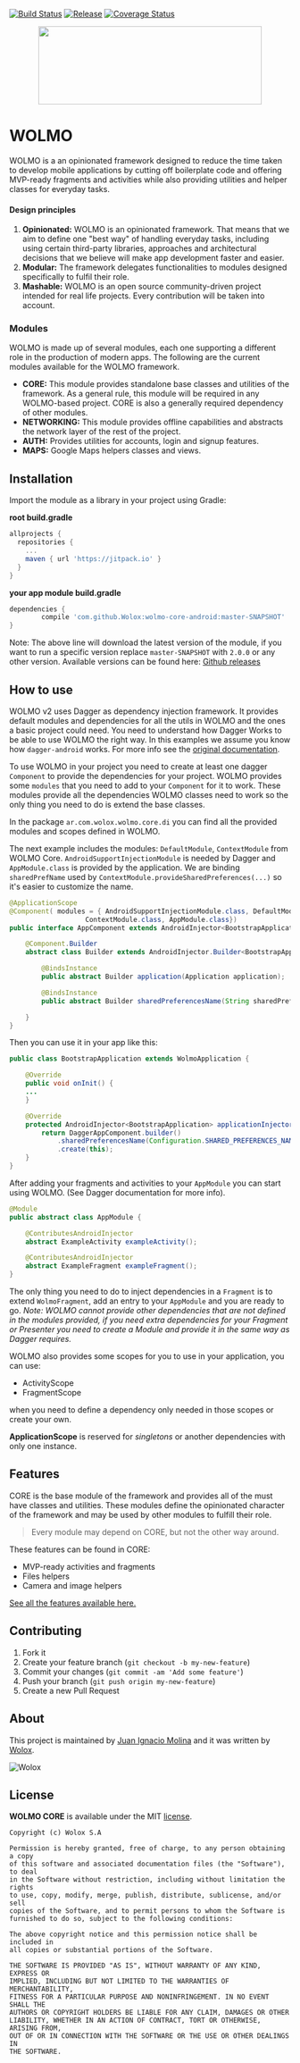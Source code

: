 [![Build Status](https://www.bitrise.io/app/effc7a938ebd8bc5/status.svg?token=5aAalVW4BGoIUIy-xgHv3A&branch=master)](https://www.bitrise.io/app/effc7a938ebd8bc5)
[![Release](https://jitpack.io/v/Wolox/wolmo-core-android.svg)](https://jitpack.io/#Wolox/wolmo-core-android)
[![Coverage Status](https://coveralls.io/repos/github/Wolox/wolmo-core-android/badge.svg?branch=master)](https://coveralls.io/github/Wolox/wolmo-core-android?branch=master)

<p align="center">
  <img height="140px" width="400px" src="https://cloud.githubusercontent.com/assets/4109119/25450281/cac5979e-2a94-11e7-9176-8e323df5dab8.png"/>
</p>

# WOLMO

WOLMO is a an opinionated framework designed to reduce the time taken to develop mobile applications by cutting off boilerplate code and offering MVP-ready fragments and activities while also providing utilities and helper classes for everyday tasks.

#### Design principles
1. **Opinionated:** WOLMO is an opinionated framework. That means that we aim to define one "best way" of handling everyday tasks, including using certain third-party libraries, approaches and architectural decisions that we believe will make app development faster and easier.
2. **Modular:** The framework delegates functionalities to modules designed specifically to fulfil their role.
3. **Mashable:** WOLMO is an open source community-driven project intended for real life projects. Every contribution will be taken into account.

### Modules

WOLMO is made up of several modules, each one supporting a different role in the production of modern apps. The following are the current modules available for the WOLMO framework.

* **CORE:** This module provides standalone base classes and utilities of the framework. As a general rule, this module will be required in any WOLMO-based project. CORE is also a generally required dependency of other modules.
* **NETWORKING:** This module provides offline capabilities and abstracts the network layer of the rest of the project.
* **AUTH:** Provides utilities for accounts, login and signup features.
* **MAPS:** Google Maps helpers classes and views.

## Installation

Import the module as a library in your project using Gradle:

**root build.gradle**
```groovy
allprojects {
  repositories {
    ...
    maven { url 'https://jitpack.io' }
  }
}
```
**your app module build.gradle**
```groovy
dependencies {
        compile 'com.github.Wolox:wolmo-core-android:master-SNAPSHOT'
}
```
Note: The above line will download the latest version of the module, if you want to run a specific version replace `master-SNAPSHOT` with `2.0.0` or any other version. Available versions can be found here: [Github releases](https://github.com/Wolox/wolmo-core-android/releases)

## How to use

WOLMO v2 uses Dagger as dependency injection framework. It provides default modules and dependencies for all the utils in WOLMO and the ones a basic project could need.
You need to understand how Dagger Works to be able to use WOLMO the right way. In this examples we assume you know how `dagger-android` works. For more info see the [original documentation](https://google.github.io/dagger/android.html).

To use WOLMO in your project you need to create at least one dagger `Component` to provide the dependencies for your project.
WOLMO provides some `modules` that you need to add to your `Component` for it to work. These modules provide all the dependencies WOLMO classes need to work so the only thing you need to do is extend the base classes.

In the package `ar.com.wolox.wolmo.core.di` you can find all the provided modules and scopes defined in WOLMO.

The next example includes the modules: `DefaultModule`, `ContextModule` from WOLMO Core. `AndroidSupportInjectionModule` is needed by Dagger and `AppModule.class` is provided by the application.
We are binding `sharedPrefName` used by `ContextModule.provideSharedPreferences(...)` so it's easier to customize the name.

```java
@ApplicationScope
@Component( modules = { AndroidSupportInjectionModule.class, DefaultModule.class,
                   ContextModule.class, AppModule.class})
public interface AppComponent extends AndroidInjector<BootstrapApplication> {

    @Component.Builder
    abstract class Builder extends AndroidInjector.Builder<BootstrapApplication> {

        @BindsInstance
        public abstract Builder application(Application application);

        @BindsInstance
        public abstract Builder sharedPreferencesName(String sharedPrefName);

    }
}
```

Then you can use it in your app like this:

```java
public class BootstrapApplication extends WolmoApplication {

    @Override
    public void onInit() {
	...
    }

    @Override
    protected AndroidInjector<BootstrapApplication> applicationInjector() {
        return DaggerAppComponent.builder()
            .sharedPreferencesName(Configuration.SHARED_PREFERENCES_NAME).application(this)
            .create(this);
    }
}
```

After adding your fragments and activities to your `AppModule` you can start using WOLMO. (See Dagger documentation for more info).

```java
@Module
public abstract class AppModule {

    @ContributesAndroidInjector
    abstract ExampleActivity exampleActivity();

    @ContributesAndroidInjector
    abstract ExampleFragment exampleFragment();
}
```

The only thing you need to do to inject dependencies in a `Fragment` is to extend `WolmoFragment`, add an entry to your `AppModule` and you are ready to go.
*Note: WOLMO cannot provide other dependencies that are not defined in the modules provided, if you need extra dependencies for your Fragment or Presenter you need to create a Module and provide it in the same way as Dagger requires.*

WOLMO also provides some scopes for you to use in your application, you can use:

* ActivityScope
* FragmentScope

when you need to define a dependency only needed in those scopes or create your own.

**ApplicationScope** is reserved for *singletons* or another dependencies with only one instance.

## Features

CORE is the base module of the framework and provides all of the must have classes and utilities. These modules define the opinionated character of the framework and may be used by other modules to fulfill their role.

> Every module may depend on CORE, but not the other way around.

These features can be found in CORE:

* MVP-ready activities and fragments
* Files helpers
* Camera and image helpers

[See all the features available here.](FEATURES.md)

## <a name="topic-contributing"></a> Contributing

1. Fork it
2. Create your feature branch (`git checkout -b my-new-feature`)
3. Commit your changes (`git commit -am 'Add some feature'`)
4. Push your branch (`git push origin my-new-feature`)
5. Create a new Pull Request

## <a name="topic-about"></a> About

This project is maintained by [Juan Ignacio Molina](https://github.com/juanignaciomolina)
and it was written by [Wolox](http://www.wolox.com.ar).

![Wolox](https://raw.githubusercontent.com/Wolox/press-kit/master/logos/logo_banner.png)

## <a name="topic-license"></a> License

**WOLMO CORE** is available under the MIT [license](https://raw.githubusercontent.com/Wolox/wolmo-core-android/master/LICENSE.md).

    Copyright (c) Wolox S.A

    Permission is hereby granted, free of charge, to any person obtaining a copy
    of this software and associated documentation files (the "Software"), to deal
    in the Software without restriction, including without limitation the rights
    to use, copy, modify, merge, publish, distribute, sublicense, and/or sell
    copies of the Software, and to permit persons to whom the Software is
    furnished to do so, subject to the following conditions:

    The above copyright notice and this permission notice shall be included in
    all copies or substantial portions of the Software.

    THE SOFTWARE IS PROVIDED "AS IS", WITHOUT WARRANTY OF ANY KIND, EXPRESS OR
    IMPLIED, INCLUDING BUT NOT LIMITED TO THE WARRANTIES OF MERCHANTABILITY,
    FITNESS FOR A PARTICULAR PURPOSE AND NONINFRINGEMENT. IN NO EVENT SHALL THE
    AUTHORS OR COPYRIGHT HOLDERS BE LIABLE FOR ANY CLAIM, DAMAGES OR OTHER
    LIABILITY, WHETHER IN AN ACTION OF CONTRACT, TORT OR OTHERWISE, ARISING FROM,
    OUT OF OR IN CONNECTION WITH THE SOFTWARE OR THE USE OR OTHER DEALINGS IN
    THE SOFTWARE.
